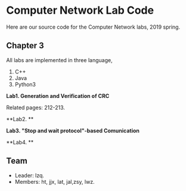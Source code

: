# Computer Network Lab Code

Here are our source code for the Computer Network labs, 2019 spring.

## Chapter 3

All labs are implemented in three language,

1. C++
2. Java
3. Python3

**Lab1. Generation and Verification of CRC**



Related pages: 212-213.

**Lab2. **



**Lab3. "Stop and wait protocol"-based Comunication**



**Lab4. **

## Team

- Leader: lzq.
- Members: ht, jjx, lat, jal,zsy, lwz.





  